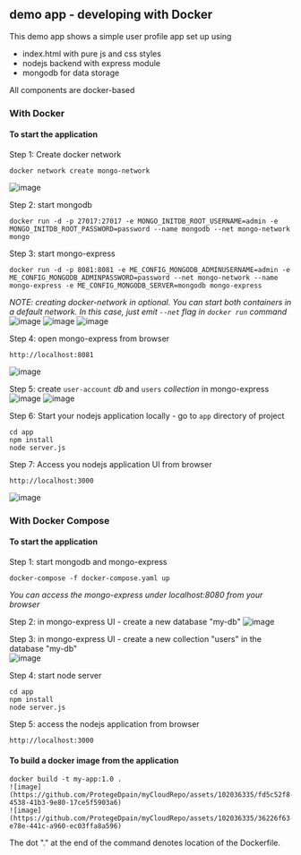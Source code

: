 ## demo app - developing with Docker

This demo app shows a simple user profile app set up using 
- index.html with pure js and css styles
- nodejs backend with express module
- mongodb for data storage

All components are docker-based

### With Docker

#### To start the application

Step 1: Create docker network

    docker network create mongo-network 
![image](https://github.com/ProtegeDpain/myCloudRepo/assets/102036335/20912829-b566-4bbc-be01-3007d0bc0e80)

Step 2: start mongodb 

    docker run -d -p 27017:27017 -e MONGO_INITDB_ROOT_USERNAME=admin -e MONGO_INITDB_ROOT_PASSWORD=password --name mongodb --net mongo-network mongo    

Step 3: start mongo-express
    
    docker run -d -p 8081:8081 -e ME_CONFIG_MONGODB_ADMINUSERNAME=admin -e ME_CONFIG_MONGODB_ADMINPASSWORD=password --net mongo-network --name mongo-express -e ME_CONFIG_MONGODB_SERVER=mongodb mongo-express   

_NOTE: creating docker-network in optional. You can start both containers in a default network. In this case, just emit `--net` flag in `docker run` command_
![image](https://github.com/ProtegeDpain/myCloudRepo/assets/102036335/585234cc-ad17-49fa-990a-79b55562c770)
![image](https://github.com/ProtegeDpain/myCloudRepo/assets/102036335/a2febaf0-578d-4414-bb96-6e1060f47b4c)
![image](https://github.com/ProtegeDpain/myCloudRepo/assets/102036335/02a4ff48-e4f0-4864-8313-ce4cecf1906e)


Step 4: open mongo-express from browser

    http://localhost:8081
![image](https://github.com/ProtegeDpain/myCloudRepo/assets/102036335/e99a1d25-5db1-4a4f-a4c3-2258fe0b2c50)

Step 5: create `user-account` _db_ and `users` _collection_ in mongo-express
![image](https://github.com/ProtegeDpain/myCloudRepo/assets/102036335/4973ea35-8d64-4a69-8dd7-f9dce97b4440)
![image](https://github.com/ProtegeDpain/myCloudRepo/assets/102036335/eb03208d-f6c3-4dcc-8f45-4af61a6c206e)

Step 6: Start your nodejs application locally - go to `app` directory of project 

    cd app
    npm install 
    node server.js
    
Step 7: Access you nodejs application UI from browser

    http://localhost:3000
![image](https://github.com/ProtegeDpain/myCloudRepo/assets/102036335/c488040f-4a64-440c-b0cf-0c40f73e3325)

### With Docker Compose

#### To start the application

Step 1: start mongodb and mongo-express

    docker-compose -f docker-compose.yaml up
    
_You can access the mongo-express under localhost:8080 from your browser_
    
Step 2: in mongo-express UI - create a new database "my-db"
![image](https://github.com/ProtegeDpain/myCloudRepo/assets/102036335/2b6334e6-e301-4be1-8683-ea8b95e90a6a)


Step 3: in mongo-express UI - create a new collection "users" in the database "my-db"       
    ![image](https://github.com/ProtegeDpain/myCloudRepo/assets/102036335/36bfb569-6232-4d8b-86ce-92560b216712)

Step 4: start node server 

    cd app
    npm install
    node server.js
    
Step 5: access the nodejs application from browser 

    http://localhost:3000

#### To build a docker image from the application

    docker build -t my-app:1.0 .       
    ![image](https://github.com/ProtegeDpain/myCloudRepo/assets/102036335/fd5c52f8-4538-41b3-9e80-17ce5f5903a6)
    ![image](https://github.com/ProtegeDpain/myCloudRepo/assets/102036335/36226f63-e78e-441c-a960-ec03ffa8a596)


The dot "." at the end of the command denotes location of the Dockerfile.
